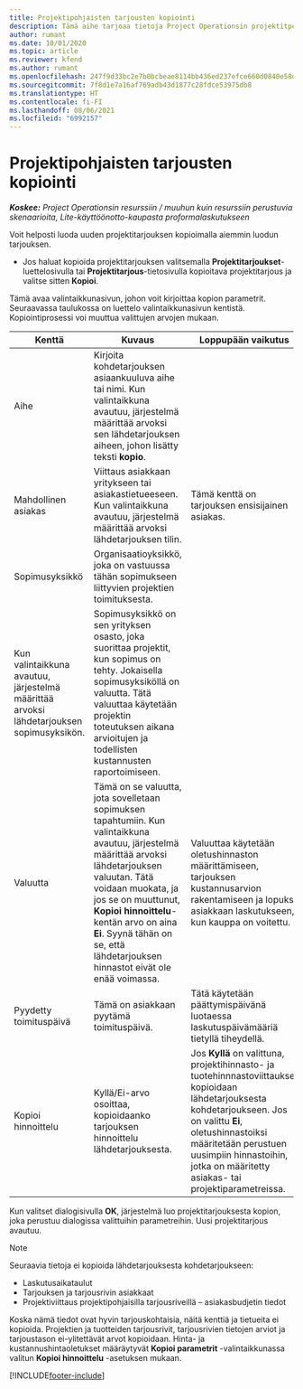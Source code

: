```yaml
---
title: Projektipohjaisten tarjousten kopiointi
description: Tämä aihe tarjoaa tietoja Project Operationsin projektitpohjaisten tarjousten kopioimisesta.
author: rumant
ms.date: 10/01/2020
ms.topic: article
ms.reviewer: kfend
ms.author: rumant
ms.openlocfilehash: 247f9d33bc2e7b0bcbeae8114bb436ed237efce660d0840e58d536d2a290639e
ms.sourcegitcommit: 7f8d1e7a16af769adb43d1877c28fdce53975db8
ms.translationtype: HT
ms.contentlocale: fi-FI
ms.lasthandoff: 08/06/2021
ms.locfileid: "6992157"
---
```

# <a name="copy-project-based-quotes"></a>Projektipohjaisten tarjousten kopiointi

_**Koskee:** Project Operationsin resurssiin / muuhun kuin resurssiin perustuvia skenaarioita, Lite-käyttöönotto-kaupasta proformalaskutukseen_

Voit helposti luoda uuden projektitarjouksen kopioimalla aiemmin luodun tarjouksen. 

- Jos haluat kopioida projektitarjouksen valitsemalla **Projektitarjoukset**-luettelosivulla tai **Projektitarjous**-tietosivulla kopioitava projektitarjous ja valitse sitten **Kopioi**.

Tämä avaa valintaikkunasivun, johon voit kirjoittaa kopion parametrit. Seuraavassa taulukossa on luettelo valintaikkunasivun kentistä. Kopiointiprosessi voi muuttua valittujen arvojen mukaan.

| **Kenttä** | **Kuvaus** | **Loppupään vaikutus** |
| --- | --- | --- |
| Aihe | Kirjoita kohdetarjouksen asiaankuuluva aihe tai nimi. Kun valintaikkuna avautuu, järjestelmä määrittää arvoksi sen lähdetarjouksen aiheen, johon lisätty teksti **kopio**. | |
| Mahdollinen asiakas | Viittaus asiakkaan yritykseen tai asiakastietueeseen. Kun valintaikkuna avautuu, järjestelmä määrittää arvoksi lähdetarjouksen tilin. | Tämä kenttä on tarjouksen ensisijainen asiakas. |
| Sopimusyksikkö | Organisaatioyksikkö, joka on vastuussa tähän sopimukseen liittyvien projektien toimituksesta.
Kun valintaikkuna avautuu, järjestelmä määrittää arvoksi lähdetarjouksen sopimusyksikön. | Sopimusyksikkö on sen yrityksen osasto, joka suorittaa projektit, kun sopimus on tehty. Jokaisella sopimusyksiköllä on valuutta. Tätä valuuttaa käytetään projektin toteutuksen aikana arvioitujen ja todellisten kustannusten raportoimiseen. |
| Valuutta | Tämä on se valuutta, jota sovelletaan sopimuksen tapahtumiin. Kun valintaikkuna avautuu, järjestelmä määrittää arvoksi lähdetarjouksen valuutan. Tätä voidaan muokata, ja jos se on muuttunut, **Kopioi hinnoittelu**-kentän arvo on aina **Ei**. Syynä tähän on se, että lähdetarjouksen hinnastot eivät ole enää voimassa. | Valuuttaa käytetään oletushinnaston määrittämiseen, tarjouksen kustannusarvion rakentamiseen ja lopuksi asiakkaan laskutukseen, kun kauppa on voitettu. |
| Pyydetty toimituspäivä | Tämä on asiakkaan pyytämä toimituspäivä. | Tätä käytetään päättymispäivänä luotaessa laskutuspäivämääriä tietyllä tiheydellä. |
| Kopioi hinnoittelu | Kyllä/Ei-arvo osoittaa, kopioidaanko tarjouksen hinnoittelu lähdetarjouksesta. | Jos **Kyllä** on valittuna, projektihinnasto- ja tuotehinnnastoviittaukset kopioidaan lähdetarjouksesta kohdetarjoukseen. Jos on valittu **Ei**, oletushinnastoiksi määritetään perustuen uusimpiin hinnastoihin, jotka on määritetty asiakas- tai projektiparametreissa. |

Kun valitset dialogisivulla **OK**, järjestelmä luo projektitarjouksesta kopion, joka perustuu dialogissa valittuihin parametreihin. Uusi projektitarjous avautuu. 

> [!NOTE]
> Seuraavia tietoja ei kopioida lähdetarjouksesta kohdetarjoukseen:
>
> - Laskutusaikataulut
> - Tarjouksen ja tarjousrivin asiakkaat
> - Projektiviittaus projektipohjaisilla tarjousriveillä – asiakasbudjetin tiedot
>
>Koska nämä tiedot ovat hyvin tarjouskohtaisia, näitä kenttiä ja tietueita ei kopioida. Projektien ja tuotteiden tarjousrivit, tarjousrivien tietojen arviot ja tarjoustason ei-ylitettävät arvot kopioidaan. Hinta- ja kustannushintaoletukset määräytyvät **Kopioi parametrit** -valintaikkunassa valitun **Kopioi hinnoittelu** -asetuksen mukaan.


[!INCLUDE[footer-include](../includes/footer-banner.md)]